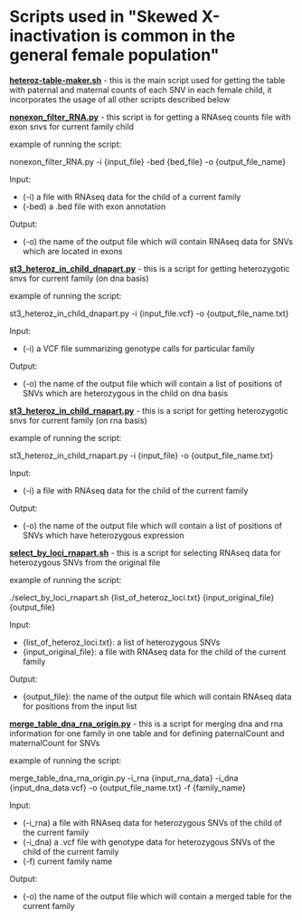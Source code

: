 # Scripts used in "Skewed X-inactivation is common in the general female population"

**[heteroz-table-maker.sh](heteroz-table-maker.sh)** - this is the main script used for getting the table with paternal and maternal counts of each SNV in each female child, it incorporates the usage of all other scripts described below



**[nonexon_filter_RNA.py](nonexon_filter_RNA.py)** - this script is for getting a RNAseq counts file with exon snvs for current family child

example of running the script:

nonexon_filter_RNA.py -i {input_file} -bed {bed_file} -o {output_file_name}

Input:

- (-i) a file with RNAseq data for the child of a current family
- (-bed) a .bed file with exon annotation

Output:
- (-o) the name of the output file which will contain RNAseq data for SNVs which are located in exons



**[st3_heteroz_in_child_dnapart.py](st3_heteroz_in_child_dnapart.py)** - this is a script for getting heterozygotic snvs for current family (on dna basis) 

example of running the script:

st3_heteroz_in_child_dnapart.py -i {input_file.vcf} -o {output_file_name.txt}

Input:

- (-i) a VCF file summarizing genotype calls for particular family

Output:

- (-o) the name of the output file which will contain a list of positions of SNVs which are heterozygous in the child on dna basis



**[st3_heteroz_in_child_rnapart.py](st3_heteroz_in_child_rnapart.py)** - this is a script for getting heterozygotic snvs for current family (on rna basis)

example of running the script:

st3_heteroz_in_child_rnapart.py -i {input_file} -o {output_file_name.txt}

Input:

- (-i) a file with RNAseq data for the child of the current family

Output:

- (-o) the name of the output file which will contain a list of positions of SNVs which have heterozygous expression



**[select_by_loci_rnapart.sh](select_by_loci_rnapart.sh)** - this is a script for selecting RNAseq data for heterozygous SNVs from the original file

example of running the script:

./select_by_loci_rnapart.sh {list_of_heteroz_loci.txt} {input_original_file} {output_file}

Input:

- {list_of_heteroz_loci.txt}: a list of heterozygous SNVs
- {input_original_file}: a file with RNAseq data for the child of the current family

Output:
- {output_file}: the name of the output file which will contain RNAseq data for positions from the input list



**[merge_table_dna_rna_origin.py](merge_table_dna_rna_origin.py)** - this is a script for merging dna and rna information for one family in one table and for defining paternalCount and maternalCount for SNVs

example of running the script:

merge_table_dna_rna_origin.py -i_rna {input_rna_data} -i_dna {input_dna_data.vcf} -o {output_file_name.txt} -f {family_name}

Input:

- (-i_rna) a file with RNAseq data for heterozygous SNVs of the child of the current family
- (-i_dna) a .vcf file with genotype data for heterozygous SNVs of the child of the current family
- (-f) current family name 

Output:

- (-o) the name of the output file which will contain a merged table for the current family
